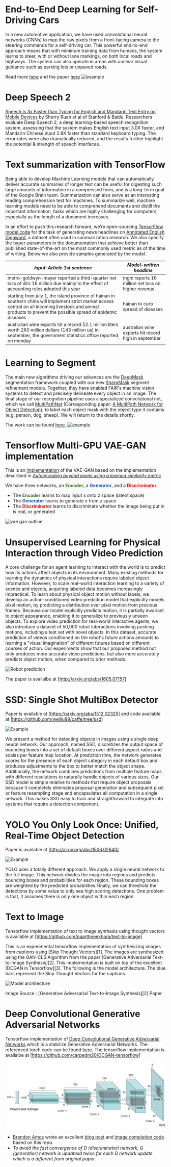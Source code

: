 # End-to-End Deep Learning for Self-Driving Cars

In a new automotive application, we have used convolutional neural networks (CNNs) to map the raw pixels from a front-facing camera to the steering commands for a self-driving car. This powerful end-to-end approach means that with minimum training data from humans, the system learns to steer, with or without lane markings, on both local roads and highways. The system can also operate in areas with unclear visual guidance such as parking lots or unpaved roads.

Read more [here](https://devblogs.nvidia.com/parallelforall/deep-learning-self-driving-cars/) and the paper [here](https://arxiv.org/pdf/1604.07316v1.pdf)
![example](https://devblogs.nvidia.com/parallelforall/wp-content/uploads/2016/08/training.png)

# Deep Speech 2

[Speech Is 3x Faster than Typing for English and Mandarin Text Entry on Mobile Devices](http://hci.stanford.edu/research/speech/paper/speech_paper.pdf) by Sherry Ruan et al of Stanford & Baidu. Researchers evaluate Deep Speech 2, a deep learning-based speech recognition system, assessing that the system makes English text input 3.0X faster, and Mandarin Chinese input 2.8X faster than standard keyboard typing. The error rates were also dramatically reduced, and the results further highlight the potential & strength of speech interfaces.

# Text summarization with TensorFlow

Being able to develop Machine Learning models that can automatically deliver accurate summaries of longer text can be useful for digesting such large amounts of information in a compressed form, and is a long-term goal of the Google Brain team. Summarization can also serve as an interesting reading comprehension test for machines. To summarize well, machine learning models need to be able to comprehend documents and distill the important information, tasks which are highly challenging for computers, especially as the length of a document increases.

In an effort to push this research forward, we’re open-sourcing [TensorFlow model code](https://github.com/tensorflow/models/tree/master/textsum) for the task of generating news headlines on [Annotated English Gigaword](https://catalog.ldc.upenn.edu/LDC2012T21), a dataset often used in summarization research. We also specify the hyper-parameters in the documentation that achieve better than published state-of-the-art on the most commonly used metric as of the time of writing. Below we also provide samples generated by the model.

| *Input: Article 1st sentence* | *Model-written headline* |
| --- | --- |
| metro-goldwyn-mayer reported a third-quarter net loss of dlrs 16 million due mainly to the effect of accounting rules adopted this year | mgm reports 16 million net loss on higher revenue |
| starting from july 1, the island province of hainan in southern china will implement strict market access control on all incoming livestock and animal products to prevent the possible spread of epidemic diseases | hainan to curb spread of diseases |
| australian wine exports hit a record 52.1 million liters worth 260 million dollars (143 million us) in september, the government statistics office reported on monday | australian wine exports hit record high in september|


# Learning to Segment

The main new algorithms driving our advances are the [DeepMask](https://github.com/facebookresearch/deepmask) segmentation framework coupled with our new [SharpMask](https://github.com/facebookresearch/deepmask) segment refinement module. Together, they have enabled FAIR's machine vision systems to detect and precisely delineate every object in an image. The final stage of our recognition pipeline uses a specialized convolutional net, which we call [MultiPathNet](https://github.com/facebookresearch/multipathnet) (Corresponding paper: [A MultiPath Network for Object Detection](http://arxiv.org/abs/1604.02135)), to label each object mask with the object type it contains (e.g. person, dog, sheep). We will return to the details shortly.

The work can be found [here](https://research.facebook.com/blog/learning-to-segment/).
![example](https://scontent.fsnc1-1.fna.fbcdn.net/t39.2365-6/14146891_1635044716824695_382934461_n.jpg)

# Tensorflow Multi-GPU VAE-GAN implementation

This is an [implementation](https://github.com/timsainb/Tensorflow-MultiGPU-VAE-GAN.git) of the VAE-GAN based on the implementation described in *<a href="http://arxiv.org/abs/1512.09300">Autoencoding beyond pixels using a learned similarity metric</a>*

We have three networks, an  <font color="#38761d"><strong>Encoder</strong></font>,
a <font color="#1155cc"><strong>Generator</strong></font>, and a <font color="#ff0000"><strong>Discriminator</strong></font>. 

  - The <font color="#38761d"><strong>Encoder</strong></font> learns to map input x onto z space (latent space)
  - The <font color="#1155cc"><strong>Generator</strong></font> learns to generate x from z space
  - The <font color="#ff0000"><strong>Discriminator</strong></font> learns to discriminate whether the image being put in is real, or generated

![vae gan outline](https://github.com/timsainb/Tensorflow-MultiGPU-VAE-GAN/blob/master/network_outline.png?raw=true)


# Unsupervised Learning for Physical Interaction through Video Prediction

A core challenge for an agent learning to interact with the world is to predict how its actions affect objects in its environment. Many existing methods for learning the dynamics of physical interactions require labeled object information. However, to scale real-world interaction learning to a variety of scenes and objects, acquiring labeled data becomes increasingly impractical. To learn about physical object motion without labels, we develop an action-conditioned video prediction model that explicitly models pixel motion, by predicting a distribution over pixel motion from previous frames. Because our model explicitly predicts motion, it is partially invariant to object appearance, enabling it to generalize to previously unseen objects. To explore video prediction for real-world interactive agents, we also introduce a dataset of 50,000 robot interactions involving pushing motions, including a test set with novel objects. In this dataset, accurate prediction of videos conditioned on the robot's future actions amounts to learning a "visual imagination" of different futures based on different courses of action. Our experiments show that our proposed method not only produces more accurate video predictions, but also more accurately predicts object motion, when compared to prior methods.

![Robot prediction](https://storage.googleapis.com/push_gens/gengifs0/10_55.gif)

The paper is availalbe at [http://arxiv.org/abs/1605.07157]

# SSD: Single Shot MultiBox Detector

Paper is available at [https://arxiv.org/abs/1512.02325] and code available at [https://github.com/weiliu89/caffe/tree/ssd]

![Example](https://camo.githubusercontent.com/ad9b147ed3a5f48ffb7c3540711c15aa04ce49c6/687474703a2f2f7777772e63732e756e632e6564752f7e776c69752f7061706572732f7373642e706e67)

We present a method for detecting objects in images using a single deep neural network. Our approach, named SSD, discretizes the output space of bounding boxes into a set of default boxes over different aspect ratios and scales per feature map location. At prediction time, the network generates scores for the presence of each object category in each default box and produces adjustments to the box to better match the object shape. Additionally, the network combines predictions from multiple feature maps with different resolutions to naturally handle objects of various sizes. Our SSD model is simple relative to methods that require object proposals because it completely eliminates proposal generation and subsequent pixel or feature resampling stage and encapsulates all computation in a single network. This makes SSD easy to train and straightforward to integrate into systems that require a detection component.

# YOLO You Only Look Once: Unified, Real-Time Object Detection

Paper is available at [http://arxiv.org/abs/1506.02640]

![Example](http://pjreddie.com/media/image/model_2.png)

YOLO uses a totally different approach. We apply a single neural network to the full image. This network divides the image into regions and predicts bounding boxes and probabilities for each region. These bounding boxes are weighted by the predicted probabilities.Finally, we can threshold the detections by some value to only see high scoring detections. One problem is that, it assumes there is only one object within each region.

# Text to Image
Tensorflow implementation of text to image synthesis using thought vectors is available at [https://github.com/paarthneekhara/text-to-image]

This is an experimental tensorflow implementation of synthesizing images from captions using [Skip Thought Vectors][1]. The images are synthesized using the GAN-CLS Algorithm from the paper [Generative Adversarial Text-to-Image Synthesis][2]. This implementation is built on top of the excellent [DCGAN in Tensorflow][3]. The following is the model architecture. The blue bars represent the Skip Thought Vectors for the captions.

![Model architecture](http://i.imgur.com/dNl2HkZ.jpg)

Image Source : [Generative Adversarial Text-to-Image Synthesis][2] Paper

# Deep Convolutional Generative Adversarial Networks
Tensorflow implementation of [Deep Convolutional Generative Adversarial Networks](http://arxiv.org/abs/1511.06434) which is a stabilize Generative Adversarial Networks. The referenced torch code can be found [here](https://github.com/soumith/dcgan.torch). The tensorflow implementation is availalbe at [https://github.com/carpedm20/DCGAN-tensorflow]

![alt tag](https://github.com/carpedm20/DCGAN-tensorflow/raw/master/DCGAN.png)

* [Brandon Amos](http://bamos.github.io/) wrote an excellent [blog post](http://bamos.github.io/2016/08/09/deep-completion/) and [image completion code](https://github.com/bamos/dcgan-completion.tensorflow) based on this repo.
* *To avoid the fast convergence of D (discriminator) network, G (generatior) network is updatesd twice for each D network update which is a different from original paper.*
